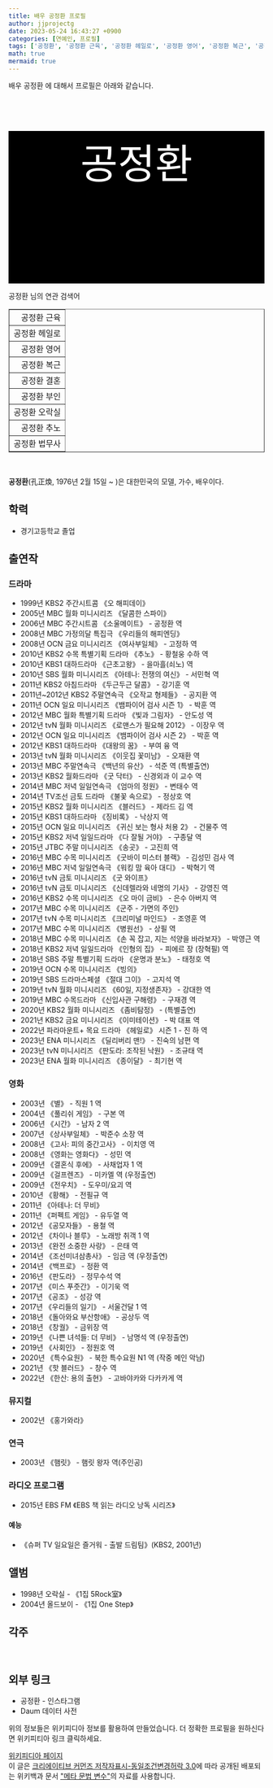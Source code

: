 ```yaml
---
title: 배우 공정환 프로필
author: jjprojectg
date: 2023-05-24 16:43:27 +0900
categories: [연예인, 프로필]
tags: ['공정환', '공정환 근육', '공정환 헤일로', '공정환 영어', '공정환 복근', '공정환 결혼', '공정환 부인', '공정환 오락실', '공정환 추노', '공정환 법무사']
math: true
mermaid: true
---
```


<p>
배우 공정환 에 대해서  프로필은 아래와 같습니다. 
</p>
<div class="textimage_container" style="background-color:black ; width:100%; height:300px; ">
  <p style=" color: white; text-align: center;font-size:80">공정환</p>
</div>
<p>
 공정환 님의 연관 검색어
</p>
<table  border="1" class="dataframe"> <tr style="text-align: right;"> <td> 공정환 근육 </td></tr> <tr style="text-align: right;"> <td> 공정환 헤일로 </td></tr> <tr style="text-align: right;"> <td> 공정환 영어 </td></tr> <tr style="text-align: right;"> <td> 공정환 복근 </td></tr> <tr style="text-align: right;"> <td> 공정환 결혼 </td></tr> <tr style="text-align: right;"> <td> 공정환 부인 </td></tr> <tr style="text-align: right;"> <td> 공정환 오락실 </td></tr> <tr style="text-align: right;"> <td> 공정환 추노 </td></tr> <tr style="text-align: right;"> <td> 공정환 법무사 </td></tr></table>
<br />
<p><span></span>
</p>
<p><b>공정환</b>(孔正煥, 1976년 2월 15일 ~ )은 대한민국의 모델, 가수, 배우이다.
</p>

<h2>학력</h2>
<ul><li>경기고등학교 졸업</li></ul>

<h2>출연작</h2>
<h3>드라마</h3>
<ul><li>1999년 KBS2 주간시트콤 《오 해피데이》</li>
<li>2005년 MBC 월화 미니시리즈 《달콤한 스파이》</li>
<li>2006년 MBC 주간시트콤 《소울메이트》 - 공정환 역</li>
<li>2008년 MBC 가정의달 특집극 《우리들의 해피엔딩》</li>
<li>2008년 OCN 금요 미니시리즈 《여사부일체》 - 고정하 역</li>
<li>2010년 KBS2 수목 특별기획 드라마 《추노》 - 황철웅 수하 역</li>
<li>2010년 KBS1 대하드라마 《근초고왕》 - 을마흘(쇠노) 역</li>
<li>2010년 SBS 월화 미니시리즈 《아테나: 전쟁의 여신》 - 서민혁 역</li>
<li>2011년 KBS2 아침드라마 《두근두근 달콤》 - 강기훈 역</li>
<li>2011년~2012년 KBS2 주말연속극 《오작교 형제들》 - 공지환 역</li>
<li>2011년 OCN 일요 미니시리즈 《뱀파이어 검사 시즌 1》 - 박훈 역</li>
<li>2012년 MBC 월화 특별기획 드라마 《빛과 그림자》 - 안도성 역</li>
<li>2012년 tvN 월화 미니시리즈 《로맨스가 필요해 2012》 - 이장우 역</li>
<li>2012년 OCN 일요 미니시리즈 《뱀파이어 검사 시즌 2》 - 박훈 역</li>
<li>2012년 KBS1 대하드라마 《대왕의 꿈》 - 부여 융 역</li>
<li>2013년 tvN 월화 미니시리즈 《이웃집 꽃미남》 - 오재환 역</li>
<li>2013년 MBC 주말연속극 《백년의 유산》 - 석준 역 (특별출연)</li>
<li>2013년 KBS2 월화드라마 《굿 닥터》 - 신경외과 이 교수 역</li>
<li>2014년 MBC 저녁 일일연속극 《엄마의 정원》 - 변태수 역</li>
<li>2014년 TV조선 금토 드라마 《불꽃 속으로》 - 정상호 역</li>
<li>2015년 KBS2 월화 미니시리즈 《블러드》 - 제라드 김 역</li>
<li>2015년 KBS1 대하드라마 《징비록》 - 낙상지 역</li>
<li>2015년 OCN 일요 미니시리즈 《귀신 보는 형사 처용 2》 - 건물주 역</li>
<li>2015년 KBS2 저녁 일일드라마 《다 잘될 거야》 - 구종달 역</li>
<li>2015년 JTBC 주말 미니시리즈 《송곳》 - 고진희 역</li>
<li>2016년 MBC 수목 미니시리즈 《굿바이 미스터 블랙》 - 김성민 검사 역</li>
<li>2016년 MBC 저녁 일일연속극 《워킹 맘 육아 대디》 - 박혁기 역</li>
<li>2016년 tvN 금토 미니시리즈 《굿 와이프》</li>
<li>2016년 tvN 금토 미니시리즈 《신데렐라와 네명의 기사》 - 강영진 역</li>
<li>2016년 KBS2 수목 미니시리즈 《오 마이 금비》 - 은수 아버지 역</li>
<li>2017년 MBC 수목 미니시리즈 《군주 - 가면의 주인》</li>
<li>2017년 tvN 수목 미니시리즈 《크리미널 마인드》 - 조영훈 역</li>
<li>2017년 MBC 수목 미니시리즈 《병원선》 - 상필 역</li>
<li>2018년 MBC 수목 미니시리즈 《손 꼭 잡고, 지는 석양을 바라보자》 - 박영근 역</li>
<li>2018년 KBS2 저녁 일일드라마 《인형의 집》 - 피에르 장 (장혁필) 역</li>
<li>2018년 SBS 주말 특별기획 드라마 《운명과 분노》 - 태정호 역</li>
<li>2019년 OCN 수목 미니시리즈 《빙의》</li>
<li>2019년 SBS 드라마스페셜 《절대 그이》 - 고지석 역</li>
<li>2019년 tvN 월화 미니시리즈 《60일, 지정생존자》 - 강대한 역</li>
<li>2019년 MBC 수목드라마 《신입사관 구해령》 - 구재경 역</li>
<li>2020년 KBS2 월화 미니시리즈 《좀비탐정》 - (특별출연)</li>
<li>2021년 KBS2 금요 미니시리즈 《이미테이션》 - 박 대표 역</li>
<li>2022년 파라마운트+ 목요 드라마 《헤일로》 시즌 1 - 진 하 역</li>
<li>2023년 ENA 미니시리즈 《딜리버리 맨!》 - 진숙의 남편 역</li>
<li>2023년 tvN 미니시리즈 《판도라: 조작된 낙원》 - 조규태 역</li>
<li>2023년 ENA 월화 미니시리즈 《종이달》 - 최기현 역</li></ul>

<h3>영화</h3>
<ul><li>2003년 《별》 - 직원 1 역</li>
<li>2004년 《풀리쉬 게임》 - 구본 역</li>
<li>2006년 《시간》 - 남자 2 역</li>
<li>2007년 《상사부일체》 - 박준수 소장 역</li>
<li>2008년 《고사: 피의 중간고사》 - 이치영 역</li>
<li>2008년 《영화는 영화다》 - 성민 역</li>
<li>2009년 《결혼식 후에》 - 사채업자 1 역</li>
<li>2009년 《걸프렌즈》 - 미카엘 역 (우정출연)</li>
<li>2009년 《전우치》 - 도우미/요괴 역</li>
<li>2010년 《황해》 - 전필규 역</li>
<li>2011년 《아테나: 더 무비》</li>
<li>2011년 《퍼펙트 게임》 - 유두열 역</li>
<li>2012년 《공모자들》 - 용철 역</li>
<li>2012년 《차이나 블루》 - 노래방 취객 1 역</li>
<li>2013년 《완전 소중한 사랑》 - 은태 역</li>
<li>2014년 《조선미녀삼총사》 - 임금 역 (우정출연)</li>
<li>2014년 《백프로》 - 정환 역</li>
<li>2016년 《판도라》 - 정무수석 역</li>
<li>2017년 《미스 푸줏간》 - 이기욱 역</li>
<li>2017년 《공조》 - 성강 역</li>
<li>2017년 《우리들의 일기》 - 서울건달 1 역</li>
<li>2018년 《돌아와요 부산항애》 - 공상두 역</li>
<li>2018년 《창궐》 - 금위장 역</li>
<li>2019년 《나쁜 녀석들: 더 무비》 - 남명석 역 (우정출연)</li>
<li>2019년 《사회인》 - 정원호 역</li>
<li>2020년 《특수요원》 - 북한 특수요원 N1 역 (작중 메인 악남)</li>
<li>2021년 《핫 블러드》 - 창수 역</li>
<li>2022년 《한산: 용의 출현》 - 고바야카와 다카카게 역</li></ul>

<h3>뮤지컬</h3>
<ul><li>2002년 《홍가와라》</li></ul>

<h3>연극</h3>
<ul><li>2003년 《햄릿》 - 햄릿 왕자 역(주인공)</li></ul>

<h3>라디오 프로그램</h3>
<ul><li>2015년 EBS FM 《EBS 책 읽는 라디오 낭독 시리즈》</li></ul>

<h4>예능</h4>
<ul><li>《슈퍼 TV 일요일은 즐거워 - 출발 드림팀》(KBS2, 2001년)</li></ul>

<h2>앨범</h2>
<ul><li>1998년 오락실 - 《1집 5Rock室》</li>
<li>2004년 올드보이 - 《1집 One Step》</li></ul>

<h2>각주</h2>
<p><br></p>

<h2>외부 링크</h2>
<ul><li>공정환 - 인스타그램</li>
<li>Daum 데이터 사전</li></ul>
<p>
위의 정보들은 위키피디아 정보를 활용하여 만들었습니다. 
더 정확한 프로필을 원하신다면 위키피티아 링크 클릭하세요. 
</p>
<a href="https://ko.wikipedia.org/wiki/공정환" >위키피디아 페이지 </a>


<footer>
이 글은 <a href="https://creativecommons.org/licenses/by-sa/3.0/">크리에이티브 커먼즈 저작자표시-동일조건변경허락 3.0</a>에 따라 공개된 배포되는 위키백과 문서 <a href="https://ko.wikipedia.org/wiki/메타_문법_변수">"메타 문법 변수"</a>의 자료를 사용합니다.
</footer>
